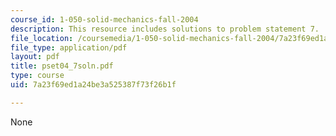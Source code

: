 ```yaml
---
course_id: 1-050-solid-mechanics-fall-2004
description: This resource includes solutions to problem statement 7.
file_location: /coursemedia/1-050-solid-mechanics-fall-2004/7a23f69ed1a24be3a525387f73f26b1f_pset04_7soln.pdf
file_type: application/pdf
layout: pdf
title: pset04_7soln.pdf
type: course
uid: 7a23f69ed1a24be3a525387f73f26b1f

---
```

None